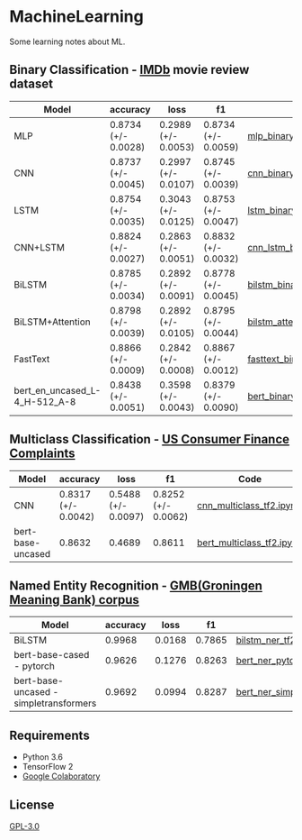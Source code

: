 # MachineLearning
Some learning notes about ML.

## Binary Classification - [IMDb](https://ai.stanford.edu/~amaas/data/sentiment/) movie review dataset

| Model            | accuracy            | loss                | f1                  |Code|
| ---------------- | ------------------- | ------------------- | ------------------- |---|
|MLP|0.8734 (+/- 0.0028)|0.2989 (+/- 0.0053)|0.8734 (+/- 0.0059)|[mlp_binary_tf2.ipynb](Classification/binary/mlp_binary_tf2.ipynb)|
| CNN              | 0.8737 (+/- 0.0045) | 0.2997 (+/- 0.0107) | 0.8745 (+/- 0.0039) |[cnn_binary_tf2.ipynb](Classification/binary/cnn_binary_tf2.ipynb)|
| LSTM             | 0.8754 (+/- 0.0035) | 0.3043 (+/- 0.0125) | 0.8753 (+/- 0.0047) |[lstm_binary_tf2.ipynb](Classification/binary/lstm_binary_tf2.ipynb)|
| CNN+LSTM         | 0.8824 (+/- 0.0027) | 0.2863 (+/- 0.0051) | 0.8832 (+/- 0.0032) |[cnn_lstm_binary_tf2.ipynb](Classification/binary/cnn_lstm_binary_tf2.ipynb)|
| BiLSTM           | 0.8785 (+/- 0.0034) | 0.2892 (+/- 0.0091) | 0.8778 (+/- 0.0045) |[bilstm_binary_tf2.ipynb](Classification/binary/bilstm_binary_tf2.ipynb)|
| BiLSTM+Attention | 0.8798 (+/- 0.0039) | 0.2892 (+/- 0.0105) | 0.8795 (+/- 0.0044) |[bilstm_attention_binary_tf2.ipynb](Classification/binary/bilstm_attention_binary_tf2.ipynb)|
| FastText         | 0.8866 (+/- 0.0009) | 0.2842 (+/- 0.0008) | 0.8867 (+/- 0.0012) |[fasttext_binary_tf2.ipynb](Classification/binary/fasttext_binary_tf2.ipynb)|
| bert_en_uncased_L-4_H-512_A-8|0.8438 (+/- 0.0051)|0.3598 (+/- 0.0043)|0.8379 (+/- 0.0090)|[bert_binary_tf2.ipynb](Classification/binary/bert_binary_tf2.ipynb)|

## Multiclass Classification - [US Consumer Finance Complaints](https://www.kaggle.com/cfpb/us-consumer-finance-complaints)

| Model            | accuracy            | loss                | f1                  |Code|
| ---------------- | ------------------- | ------------------- | ------------------- |---|
|CNN|0.8317 (+/- 0.0042)|0.5488 (+/- 0.0097)|0.8252 (+/- 0.0062)|[cnn_multiclass_tf2.ipynb](Classification/multiclass/cnn_multiclass_tf2.ipynb)|
|bert-base-uncased|0.8632|0.4689|0.8611|[bert_multiclass_tf2.ipynb](Classification/multiclass/bert_multiclass_tf2.ipynb)|

## Named Entity Recognition - [GMB(Groningen Meaning Bank) corpus](https://www.kaggle.com/abhinavwalia95/entity-annotated-corpus)

| Model            | accuracy            | loss                | f1                  |Code|
| ---------------- | ------------------- | ------------------- | ------------------- |---|
|BiLSTM|0.9968|0.0168|0.7865|[bilstm_ner_tf2.ipynb](NER/bilstm_ner_tf2.ipynb)|
|bert-base-cased - pytorch|0.9626|0.1276|0.8263|[bert_ner_pytorch.ipynb](NER/bert_ner_pytorch.ipynb)|
|bert-base-uncased - simpletransformers|0.9692|0.0994|0.8287|[bert_ner_simpletransformers.ipynb](NER/bert_ner_simpletransformers.ipynb)|

## Requirements

* Python 3.6
* TensorFlow 2
* [Google Colaboratory](https://colab.research.google.com/)

## License

[GPL-3.0](LICENSE)